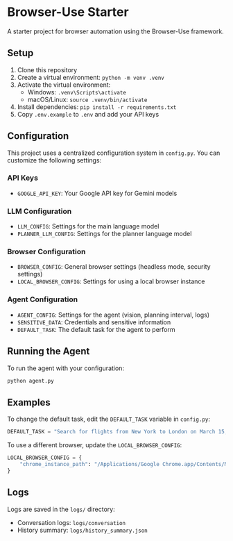 # Browser-Use Starter

A starter project for browser automation using the Browser-Use framework.

## Setup

1. Clone this repository
2. Create a virtual environment: `python -m venv .venv`
3. Activate the virtual environment:
   - Windows: `.venv\Scripts\activate`
   - macOS/Linux: `source .venv/bin/activate`
4. Install dependencies: `pip install -r requirements.txt`
5. Copy `.env.example` to `.env` and add your API keys

## Configuration

This project uses a centralized configuration system in `config.py`. You can customize the following settings:

### API Keys
- `GOOGLE_API_KEY`: Your Google API key for Gemini models

### LLM Configuration
- `LLM_CONFIG`: Settings for the main language model
- `PLANNER_LLM_CONFIG`: Settings for the planner language model

### Browser Configuration
- `BROWSER_CONFIG`: General browser settings (headless mode, security settings)
- `LOCAL_BROWSER_CONFIG`: Settings for using a local browser instance

### Agent Configuration
- `AGENT_CONFIG`: Settings for the agent (vision, planning interval, logs)
- `SENSITIVE_DATA`: Credentials and sensitive information
- `DEFAULT_TASK`: The default task for the agent to perform

## Running the Agent

To run the agent with your configuration:

```bash
python agent.py
```

## Examples

To change the default task, edit the `DEFAULT_TASK` variable in `config.py`:

```python
DEFAULT_TASK = "Search for flights from New York to London on March 15, 2025."
```

To use a different browser, update the `LOCAL_BROWSER_CONFIG`:

```python
LOCAL_BROWSER_CONFIG = {
    "chrome_instance_path": "/Applications/Google Chrome.app/Contents/MacOS/Google Chrome",
}
```

## Logs

Logs are saved in the `logs/` directory:
- Conversation logs: `logs/conversation`
- History summary: `logs/history_summary.json`
